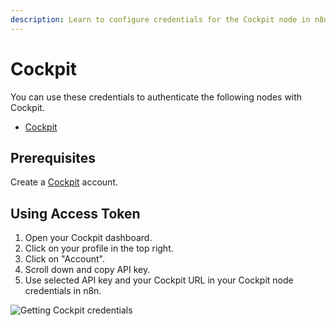 ```yaml
---
description: Learn to configure credentials for the Cockpit node in n8n
---
```


# Cockpit

You can use these credentials to authenticate the following nodes with Cockpit.
- [Cockpit](../../nodes-library/nodes/Cockpit/README.md)

## Prerequisites

Create a [Cockpit](https://www.getcockpit.com/) account.

## Using Access Token

1. Open your Cockpit dashboard.
2. Click on your profile in the top right.
3. Click on "Account".
4. Scroll down and copy API key.
5. Use selected API key and your Cockpit URL in your Cockpit node credentials in n8n.


![Getting Cockpit credentials](./using-access-token.gif)
